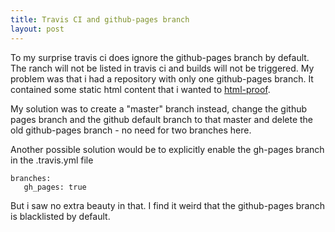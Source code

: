 ```yaml
---
title: Travis CI and github-pages branch
layout: post
---
```


To my surprise travis ci does ignore the github-pages branch by default. The ranch will not be listed in travis ci and builds will not be triggered. My problem was that i had a repository with only one github-pages branch. It contained some static html content that i wanted to [html-proof](https://github.com/gjtorikian/html-proofer).


My solution was to create a "master" branch instead, change the github pages branch and the github default branch to that master and delete the old github-pages branch - no need for two branches here.

Another possible solution would be to explicitly enable the gh-pages branch in the .travis.yml file

```
branches:
   gh_pages: true
```

But i saw no extra beauty in that. I find it weird that the github-pages branch is blacklisted by default.